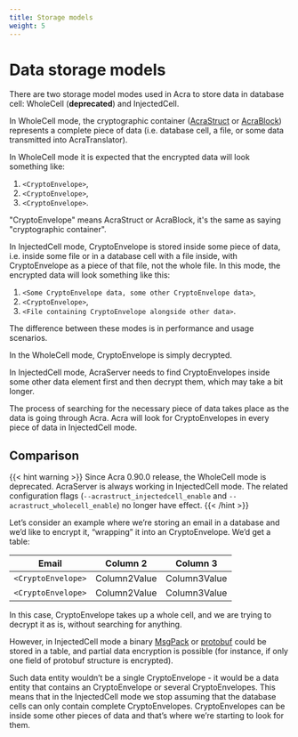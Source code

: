 ```yaml
---
title: Storage models
weight: 5
---
```


# Data storage models

There are two storage model modes used in Acra to store data in database cell: WholeCell (**deprecated**) and InjectedCell.

In WholeCell mode, the cryptographic container ([AcraStruct](/acra/acra-in-depth/data-structures/acrastruct) or [AcraBlock](/acra/acra-in-depth/data-structures/acrablock)) represents a complete piece of data (i.e. database cell, a file, or some data transmitted into AcraTranslator). 


In WholeCell mode it is expected that the encrypted data will look something like:

1. `<CryptoEnvelope>`,
2. `<CryptoEnvelope>`,
3. `<CryptoEnvelope>`.

"CryptoEnvelope" means AcraStruct or AcraBlock, it's the same as saying "cryptographic container".

In InjectedCell mode, CryptoEnvelope is stored inside some piece of data, i.e. inside some file or in a database cell with a file inside, with CryptoEnvelope as a piece of that file, not the whole file. In this mode, the encrypted data will look something like this:

1. `<Some CryptoEnvelope data, some other CryptoEnvelope data>`,
2. `<CryptoEnvelope>`,
3. `<File containing CryptoEnvelope alongside other data>`.

The difference between these modes is in performance and usage scenarios.

In the WholeCell mode, CryptoEnvelope is simply decrypted.

In InjectedCell mode, AcraServer needs to find CryptoEnvelopes inside some other data element first and then decrypt them, which may take a bit longer.

The process of searching for the necessary piece of data takes place as the data is going through Acra.
Acra will look for CryptoEnvelopes in every piece of data in InjectedCell mode.

## Comparison

{{< hint warning >}}
Since Acra 0.90.0 release, the WholeCell mode is deprecated. 
AcraServer is always working in InjectedCell mode.
The related configuration flags (`--acrastruct_injectedcell_enable` and `--acrastruct_wholecell_enable`) no longer have effect.
{{< /hint >}}

Let’s consider an example where we’re storing an email in a database and we’d like to encrypt it, “wrapping” it into an CryptoEnvelope. We’d get a table:

| Email        | Column 2     | Column 3     |
|--------------|--------------|--------------|
| `<CryptoEnvelope>` | Column2Value | Column3Value |
| `<CryptoEnvelope>` | Column2Value | Column3Value |

In this case, CryptoEnvelope takes up a whole cell, and we are trying to decrypt it as is, without searching for anything.

However, in InjectedCell mode a binary [MsgPack](https://msgpack.org/index.html) or [protobuf](https://developers.google.com/protocol-buffers/) could be stored in a table, and partial data encryption is possible (for instance, if only one field of protobuf structure is encrypted).

Such data entity wouldn’t be a single CryptoEnvelope - it would be a data entity that contains an CryptoEnvelope or several CryptoEnvelopes.
This means that in the InjectedCell mode we stop assuming that the database cells can only contain complete CryptoEnvelopes.
CryptoEnvelopes can be inside some other pieces of data and that’s where we’re starting to look for them.
